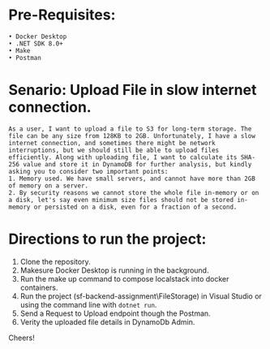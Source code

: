 # Pre-Requisites:
    • Docker Desktop
    • .NET SDK 8.0+
    • Make
    • Postman

# Senario: Upload File in slow internet connection.
    As a user, I want to upload a file to S3 for long-term storage. The file can be any size from 128KB to 2GB. Unfortunately, I have a slow internet connection, and sometimes there might be network interruptions, but we should still be able to upload files efficiently. Along with uploading file, I want to calculate its SHA-256 value and store it in DynamoDB for further analysis, but kindly asking you to consider two important points:
    1. Memory used. We have small servers, and cannot have more than 2GB of memory on a server.
    2. By security reasons we cannot store the whole file in-memory or on a disk, let's say even minimum size files should not be stored in-memory or persisted on a disk, even for a fraction of a second.



# Directions to run the project:
1. Clone the repository.
2. Makesure Docker Desktop is running in the background.
3. Run the make  up  command to compose localstack into docker containers.
4. Run the project (sf-backend-assignment\FileStorage) in Visual Studio or using the command line with `dotnet run`.
4. Send a Request to Upload endpoint though the Postman.
5. Verity the uploaded file details in DynamoDb Admin.

Cheers!